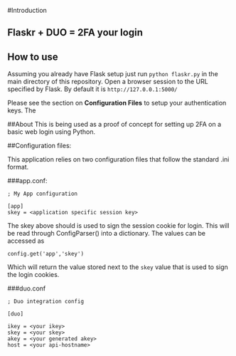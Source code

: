 #Introduction

## Flaskr + DUO = 2FA your login

## How to use
Assuming you already have Flask setup just run ``` python flaskr.py ``` in the main directory of this repository.
Open a browser session to the URL specified by Flask. By default it is ```http://127.0.0.1:5000/```

Please see the section on **Configuration Files** to setup your authentication keys. The

##About
This is being used as a proof of concept for setting up 2FA on a basic web login using Python.

##Configuration files:

This application relies on two configuration files that follow the standard .ini format.

###app.conf:
```
; My App configuration

[app]
skey = <application specific session key>
```
The skey above should is used to sign the session cookie for login. This will be read through ConfigParser() into a dictionary. The values can be accessed as

    config.get('app','skey')

Which will return the value stored next to the `skey` value that is used to sign the login cookies.

###duo.conf
```
; Duo integration config

[duo]

ikey = <your ikey>
skey = <your skey>
akey = <your generated akey>
host = <your api-hostname>
```
